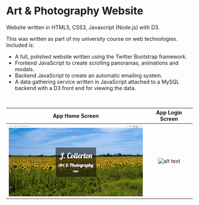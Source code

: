 # Art & Photography Website

Website written in HTML5, CSS3, Javascript (Node.js) with D3.

This was written as part of my university course on web technologies. Included is:

- A full, polished website written using the Twitter Bootstrap framework.
- Frontend JavaScript to create scrolling panoramas, animations and modals.
- Backend JavaScript to create an automatic emailing system.
- A data gathering service written in JavaScript attached to a MySQL backend with a D3 front end for viewing the data.

<br />

App Home Screen            | App Login Screen
:-------------------------:|:-------------------------:
![alt text](/README_Images/Home_Screen.png  "Login_Screen")  | ![alt text](/README_Images/Login_Screen.png "Home_Screen")
